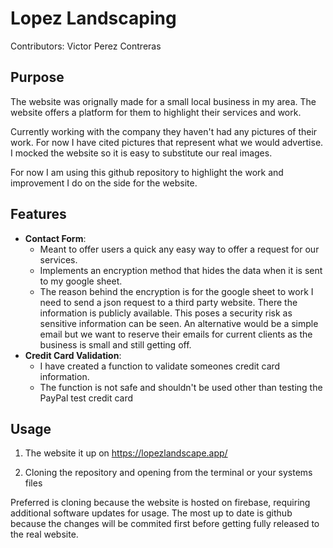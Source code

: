 # Lopez Landscaping
Contributors: Victor Perez Contreras

## Purpose
The website was orignally made for a small local business in my area. The website offers a platform for them to highlight their services and work. 

Currently working with the company they haven't had any pictures of their work. For now I have cited pictures that represent what we would advertise. I mocked the website so it is easy to substitute our real images.

For now I am using this github repository to highlight the work and improvement I do on the side for the website. 

## Features
- **Contact Form**: 
  - Meant to offer users a quick any easy way to offer a request for our services. 
  - Implements an encryption method that hides the data when it is sent to my google sheet. 
  - The reason behind the encryption is for the google sheet to work I need to send a json request to a third party website. There the information is publicly available. This poses a security risk as sensitive information can be seen. An alternative would be a simple email but we want to reserve their emails for current clients as the business is small and still getting off.  
- **Credit Card Validation**:
  - I have created a function to validate someones credit card information. 
  - The function is not safe and shouldn't be used other than testing the PayPal test credit card 

## Usage
1) The website it up on https://lopezlandscape.app/

2) Cloning the repository and opening from the terminal or your systems files

Preferred is cloning because the website is hosted on firebase, requiring additional software updates for usage. The most up to date is github because the changes will be commited first before getting fully released to the real website. 
